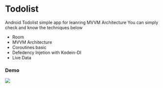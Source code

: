 # Todolist
Android Todolist simple app for leanring MVVM Architecture
You can simply check and know the techniques below

- Room
- MVVM Architecture
- Coroutines basic
- Defedency Injetion with Kodein-DI
- Live Data 


### Demo
![](https://github.com/superbderrick/TodoList/blob/main/demo.gif?raw=true)




